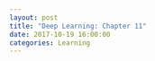 ```yaml
---
layout: post
title: "Deep Learning: Chapter 11"
date: 2017-10-19 16:00:00
categories: Learning
---
```

